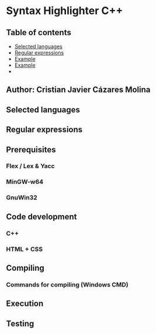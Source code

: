 # Syntax Highlighter C++

## Table of contents

* [Selected languages](#SelectedLanguages)
* [Regular expressions](#RegularExpressions)
* [Example](#example)
* [Example](#example)
* 



## Author: Cristian Javier Cázares Molina

## Selected languages <a name="SelectedLanguages"></a>


## Regular expressions <a name="RegularExpressions"></a>

## Prerequisites
### Flex / Lex & Yacc
### MinGW-w64
### GnuWin32

## Code development
### C++
### HTML + CSS

## Compiling
### Commands for compiling (Windows CMD)

## Execution

## Testing
